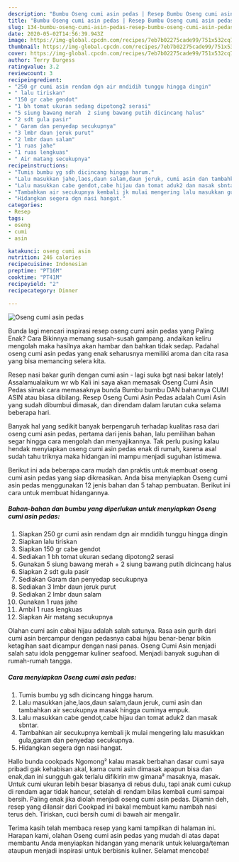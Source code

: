 ```yaml
---
description: "Bumbu Oseng cumi asin pedas | Resep Bumbu Oseng cumi asin pedas Yang Enak Dan Lezat"
title: "Bumbu Oseng cumi asin pedas | Resep Bumbu Oseng cumi asin pedas Yang Enak Dan Lezat"
slug: 134-bumbu-oseng-cumi-asin-pedas-resep-bumbu-oseng-cumi-asin-pedas-yang-enak-dan-lezat
date: 2020-05-02T14:56:39.943Z
image: https://img-global.cpcdn.com/recipes/7eb7b02275cade99/751x532cq70/oseng-cumi-asin-pedas-foto-resep-utama.jpg
thumbnail: https://img-global.cpcdn.com/recipes/7eb7b02275cade99/751x532cq70/oseng-cumi-asin-pedas-foto-resep-utama.jpg
cover: https://img-global.cpcdn.com/recipes/7eb7b02275cade99/751x532cq70/oseng-cumi-asin-pedas-foto-resep-utama.jpg
author: Terry Burgess
ratingvalue: 3.2
reviewcount: 3
recipeingredient:
- "250 gr cumi asin rendam dgn air mndidih tunggu hingga dingin"
- " lalu tiriskan"
- "150 gr cabe gendot"
- "1 bh tomat ukuran sedang dipotong2 serasi"
- "5 siung bawang merah  2 siung bawang putih dicincang halus"
- "2 sdt gula pasir"
- " Garam dan penyedap secukupnya"
- "3 lmbr daun jeruk purut"
- "2 lmbr daun salam"
- "1 ruas jahe"
- "1 ruas lengkuas"
- " Air matang secukupnya"
recipeinstructions:
- "Tumis bumbu yg sdh dicincang hingga harum."
- "Lalu masukkan jahe,laos,daun salam,daun jeruk, cumi asin dan tambahkan air secukupnya masak hingga cuminya empuk."
- "Lalu masukkan cabe gendot,cabe hijau dan tomat aduk2 dan masak sbntar."
- "Tambahkan air secukupnya kembali jk mulai mengering lalu masukkan gula,garam dan penyedap secukupnya."
- "Hidangkan segera dgn nasi hangat."
categories:
- Resep
tags:
- oseng
- cumi
- asin

katakunci: oseng cumi asin 
nutrition: 246 calories
recipecuisine: Indonesian
preptime: "PT16M"
cooktime: "PT41M"
recipeyield: "2"
recipecategory: Dinner

---
```



![Oseng cumi asin pedas](https://img-global.cpcdn.com/recipes/7eb7b02275cade99/751x532cq70/oseng-cumi-asin-pedas-foto-resep-utama.jpg)

Bunda lagi mencari inspirasi resep oseng cumi asin pedas yang Paling Enak? Cara Bikinnya memang susah-susah gampang. andaikan keliru mengolah maka hasilnya akan hambar dan bahkan tidak sedap. Padahal oseng cumi asin pedas yang enak seharusnya memiliki aroma dan cita rasa yang bisa memancing selera kita.

Resep nasi bakar gurih dengan cumi asin - lagi suka bgt nasi bakar lately! Assalamualaikum wr wb Kali ini saya akan memasak Oseng Cumi Asin Pedas simak cara memasaknya bunda Bumbu bumbu DAN bahannya CUMI ASIN atau biasa dibilang. Resep Oseng Cumi Asin Pedas adalah Cumi Asin yang sudah dibumbui dimasak, dan direndam dalam larutan cuka selama beberapa hari.

Banyak hal yang sedikit banyak berpengaruh terhadap kualitas rasa dari oseng cumi asin pedas, pertama dari jenis bahan, lalu pemilihan bahan segar hingga cara mengolah dan menyajikannya. Tak perlu pusing kalau hendak menyiapkan oseng cumi asin pedas enak di rumah, karena asal sudah tahu triknya maka hidangan ini mampu menjadi suguhan istimewa.


Berikut ini ada beberapa cara mudah dan praktis untuk membuat oseng cumi asin pedas yang siap dikreasikan. Anda bisa menyiapkan Oseng cumi asin pedas menggunakan 12 jenis bahan dan 5 tahap pembuatan. Berikut ini cara untuk membuat hidangannya.

<!--inarticleads1-->

##### Bahan-bahan dan bumbu yang diperlukan untuk menyiapkan Oseng cumi asin pedas:

1. Siapkan 250 gr cumi asin rendam dgn air mndidih tunggu hingga dingin
1. Siapkan  lalu tiriskan
1. Siapkan 150 gr cabe gendot
1. Sediakan 1 bh tomat ukuran sedang dipotong2 serasi
1. Gunakan 5 siung bawang merah + 2 siung bawang putih dicincang halus
1. Siapkan 2 sdt gula pasir
1. Sediakan  Garam dan penyedap secukupnya
1. Sediakan 3 lmbr daun jeruk purut
1. Sediakan 2 lmbr daun salam
1. Gunakan 1 ruas jahe
1. Ambil 1 ruas lengkuas
1. Siapkan  Air matang secukupnya


Olahan cumi asin cabai hijau adalah salah satunya. Rasa asin gurih dari cumi asin bercampur dengan pedasnya cabai hijau benar-benar bikin ketagihan saat dicampur dengan nasi panas. Oseng Cumi Asin menjadi salah satu idola penggemar kuliner seafood. Menjadi banyak suguhan di rumah-rumah tangga. 

<!--inarticleads2-->

##### Cara menyiapkan Oseng cumi asin pedas:

1. Tumis bumbu yg sdh dicincang hingga harum.
1. Lalu masukkan jahe,laos,daun salam,daun jeruk, cumi asin dan tambahkan air secukupnya masak hingga cuminya empuk.
1. Lalu masukkan cabe gendot,cabe hijau dan tomat aduk2 dan masak sbntar.
1. Tambahkan air secukupnya kembali jk mulai mengering lalu masukkan gula,garam dan penyedap secukupnya.
1. Hidangkan segera dgn nasi hangat.


Hallo bunda cookpads Ngomong² kalau masak berbahan dasar cumi saya pribadi gak kehabisan akal, karna cumi asin dimasak apapun bisa dan enak,dan ini sungguh gak terlalu difikirin mw gimana² masaknya, masak. Untuk cumi ukuran lebih besar biasanya di rebus dulu, tapi anak cumi cukup di rendam agar tidak hancur, setelah di rendam bilas kembali cumi sampai bersih. Paling enak jika diolah menjadi oseng cumi asin pedas. Dijamin deh, resep yang dilansir dari Cookpad ini bakal membuat kamu nambah nasi terus deh. Tiriskan, cuci bersih cumi di bawah air mengalir. 

Terima kasih telah membaca resep yang kami tampilkan di halaman ini. Harapan kami, olahan Oseng cumi asin pedas yang mudah di atas dapat membantu Anda menyiapkan hidangan yang menarik untuk keluarga/teman ataupun menjadi inspirasi untuk berbisnis kuliner. Selamat mencoba!

